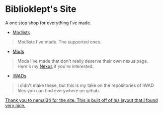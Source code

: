 # Biblioklept's Site

A one stop shop for everything I've made.

- [Modlists](./modlists)
> Modlists I've made. The supported ones.
- [Mods](./mods)
> Mods I've made that don't really deserve their own nexus page. Here's my [Nexus](https://www.nexusmods.com/users/79495983) if you're interested.
- [IWADs](./iwads)
> I didn't make these, but this is my take on the repositories of IWAD files you can find everywhere on github.

[Thank you to nemal34 for the site. This is built off of his layout that I found very nice.](https://github.com/nemal34/grebHorizonEssential)